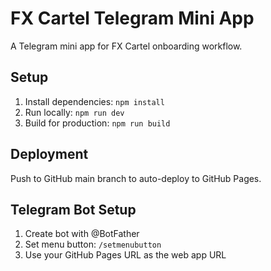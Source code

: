 # FX Cartel Telegram Mini App

A Telegram mini app for FX Cartel onboarding workflow.

## Setup

1. Install dependencies: `npm install`
2. Run locally: `npm run dev`
3. Build for production: `npm run build`

## Deployment

Push to GitHub main branch to auto-deploy to GitHub Pages.

## Telegram Bot Setup

1. Create bot with @BotFather
2. Set menu button: `/setmenubutton`
3. Use your GitHub Pages URL as the web app URL